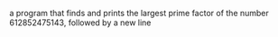 a program that finds and prints the largest prime factor of the number 612852475143, followed by a new line
